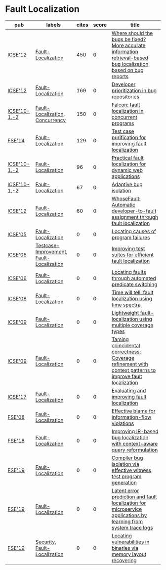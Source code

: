# Fault Localization

|pub|labels|cites|score|title|
|---|------|-----|-----|-----|
|[ICSE'12](https://dblp.org/db/conf/icse/icse2012.html)|[Fault-Localization](Fault-Localization.md)|450|0|[Where should the bugs be fixed? More accurate information retrieval-based bug localization based on bug reports](https://scholar.google.com/scholar?q=Where+should+the+bugs+be+fixed%3F+More+accurate+information+retrieval-based+bug+localization+based+on+bug+reports)|
|[ICSE'12](https://dblp.org/db/conf/icse/icse2012.html)|[Fault-Localization](Fault-Localization.md)|169|0|[Developer prioritization in bug repositories](https://scholar.google.com/scholar?q=Developer+prioritization+in+bug+repositories)|
|[ICSE'10-1](https://dblp.org/db/conf/icse/icse2010-1.html),[-2](ICSE'10)|[Fault-Localization](Fault-Localization.md), [Concurrency](Concurrency.md)|150|0|[Falcon: fault localization in concurrent programs](https://scholar.google.com/scholar?q=Falcon%3A+fault+localization+in+concurrent+programs)|
|[FSE'14](https://dblp.org/db/conf/sigsoft/fse2014.html)|[Fault-Localization](Fault-Localization.md)|129|0|[Test case purification for improving fault localization](https://scholar.google.com/scholar?q=Test+case+purification+for+improving+fault+localization)|
|[ICSE'10-1](https://dblp.org/db/conf/icse/icse2010-1.html),[-2](ICSE'10)|[Fault-Localization](Fault-Localization.md)|96|0|[Practical fault localization for dynamic web applications](https://scholar.google.com/scholar?q=Practical+fault+localization+for+dynamic+web+applications)|
|[ICSE'10-1](https://dblp.org/db/conf/icse/icse2010-1.html),[-2](ICSE'10)|[Fault-Localization](Fault-Localization.md)|67|0|[Adaptive bug isolation](https://scholar.google.com/scholar?q=Adaptive+bug+isolation)|
|[ICSE'12](https://dblp.org/db/conf/icse/icse2012.html)|[Fault-Localization](Fault-Localization.md)|60|0|[WhoseFault: Automatic developer-to-fault assignment through fault localization](https://scholar.google.com/scholar?q=WhoseFault%3A+Automatic+developer-to-fault+assignment+through+fault+localization)|
|[ICSE'05](https://dblp.org/db/conf/icse/icse2005.html)|[Fault-Localization](Fault-Localization.md)|0|0|[Locating causes of program failures](https://scholar.google.com/scholar?q=Locating+causes+of+program+failures)|
|[ICSE'06](https://dblp.org/db/conf/icse/icse2006.html)|[Testcase-Improvement](Testcase-Improvement.md), [Fault-Localization](Fault-Localization.md)|0|0|[Improving test suites for efficient fault localization](https://scholar.google.com/scholar?q=Improving+test+suites+for+efficient+fault+localization)|
|[ICSE'06](https://dblp.org/db/conf/icse/icse2006.html)|[Fault-Localization](Fault-Localization.md)|0|0|[Locating faults through automated predicate switching](https://scholar.google.com/scholar?q=Locating+faults+through+automated+predicate+switching)|
|[ICSE'08](https://dblp.org/db/conf/icse/icse2008.html)|[Fault-Localization](Fault-Localization.md)|0|0|[Time will tell: fault localization using time spectra](https://scholar.google.com/scholar?q=Time+will+tell%3A+fault+localization+using+time+spectra)|
|[ICSE'09](https://dblp.org/db/conf/icse/icse2009.html)|[Fault-Localization](Fault-Localization.md)|0|0|[Lightweight fault-localization using multiple coverage types](https://scholar.google.com/scholar?q=Lightweight+fault-localization+using+multiple+coverage+types)|
|[ICSE'09](https://dblp.org/db/conf/icse/icse2009.html)|[Fault-Localization](Fault-Localization.md)|0|0|[Taming coincidental correctness: Coverage refinement with context patterns to improve fault localization](https://scholar.google.com/scholar?q=Taming+coincidental+correctness%3A+Coverage+refinement+with+context+patterns+to+improve+fault+localization)|
|[ICSE'17](https://dblp.org/db/conf/icse/icse2017.html)|[Fault-Localization](Fault-Localization.md)|0|0|[Evaluating and improving fault localization](https://scholar.google.com/scholar?q=Evaluating+and+improving+fault+localization)|
|[FSE'08](https://dblp.org/db/conf/sigsoft/fse2008.html)|[Fault-Localization](Fault-Localization.md)|0|0|[Effective blame for information-flow violations](https://scholar.google.com/scholar?q=Effective+blame+for+information-flow+violations)|
|[FSE'18](https://dblp.org/db/conf/sigsoft/fse2018.html)|[Fault-Localization](Fault-Localization.md)|0|0|[Improving IR-based bug localization with context-aware query reformulation](https://scholar.google.com/scholar?q=Improving+IR-based+bug+localization+with+context-aware+query+reformulation)|
|[FSE'19](https://dblp.org/db/conf/sigsoft/fse2019.html)|[Fault-Localization](Fault-Localization.md)|0|0|[Compiler bug isolation via effective witness test program generation](https://scholar.google.com/scholar?q=Compiler+bug+isolation+via+effective+witness+test+program+generation)|
|[FSE'19](https://dblp.org/db/conf/sigsoft/fse2019.html)|[Fault-Localization](Fault-Localization.md)|0|0|[Latent error prediction and fault localization for microservice applications by learning from system trace logs](https://scholar.google.com/scholar?q=Latent+error+prediction+and+fault+localization+for+microservice+applications+by+learning+from+system+trace+logs)|
|[FSE'19](https://dblp.org/db/conf/sigsoft/fse2019.html)|[Security](Security.md), [Fault-Localization](Fault-Localization.md)|0|0|[Locating vulnerabilities in binaries via memory layout recovering](https://scholar.google.com/scholar?q=Locating+vulnerabilities+in+binaries+via+memory+layout+recovering)|
